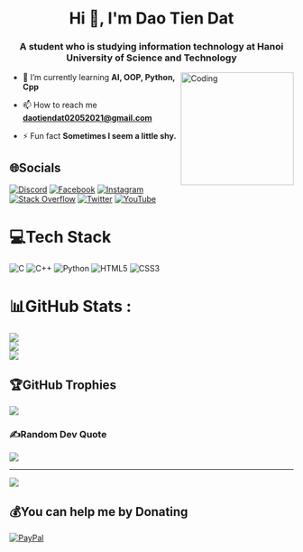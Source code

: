 <h1 align="center">Hi 👋, I'm Dao Tien Dat</h1>
<h3 align="center">A student who is studying information technology at Hanoi University of Science and Technology</h3>
<img align = "right" alt = "Coding" width = "200" src = "https://imarticus.org/blog/wp-content/uploads/2021/12/gew.gif">

- 🌱 I’m currently learning **AI, OOP, Python, Cpp**

- 📫 How to reach me **daotiendat02052021@gmail.com**

- ⚡ Fun fact **Sometimes I seem a little shy.**


## 🌐Socials
[![Discord](https://img.shields.io/badge/Discord-%237289DA.svg?logo=discord&logoColor=white)](htttps://discord.gg/banhvongsocola) [![Facebook](https://img.shields.io/badge/Facebook-%231877F2.svg?logo=Facebook&logoColor=white)](https://facebook.com/banhvongsocola) [![Instagram](https://img.shields.io/badge/Instagram-%23E4405F.svg?logo=Instagram&logoColor=white)](https://instagram.com/banh_vong_socola) [![Stack Overflow](https://img.shields.io/badge/-Stackoverflow-FE7A16?logo=stack-overflow&logoColor=white)](https://stackoverflow.com/users/26466937) [![Twitter](https://img.shields.io/badge/Twitter-%231DA1F2.svg?logo=Twitter&logoColor=white)](https://twitter.com/@Schutemike) [![YouTube](https://img.shields.io/badge/YouTube-%23FF0000.svg?logo=YouTube&logoColor=white)](https://youtube.com/c/@tienatao113) 

# 💻Tech Stack
![C](https://img.shields.io/badge/c-%2300599C.svg?style=for-the-badge&logo=c&logoColor=white) ![C++](https://img.shields.io/badge/c++-%2300599C.svg?style=for-the-badge&logo=c%2B%2B&logoColor=white) ![Python](https://img.shields.io/badge/python-3670A0?style=for-the-badge&logo=python&logoColor=ffdd54) ![HTML5](https://img.shields.io/badge/html5-%23E34F26.svg?style=for-the-badge&logo=html5&logoColor=white) ![CSS3](https://img.shields.io/badge/css3-%231572B6.svg?style=for-the-badge&logo=css3&logoColor=white)
# 📊GitHub Stats :
![](https://github-readme-stats.vercel.app/api?username=TienDatDao&theme=radical&hide_border=false&include_all_commits=false&count_private=false)<br/>
![](https://github-readme-streak-stats.herokuapp.com/?user=TienDatDao&theme=radical&hide_border=false)<br/>
![](https://github-readme-stats.vercel.app/api/top-langs/?username=TienDatDao&theme=radical&hide_border=false&include_all_commits=false&count_private=false&layout=compact)

## 🏆GitHub Trophies
![](https://github-trophies.vercel.app/?username=TienDatDao&theme=monokai&no-frame=false&no-bg=true&margin-w=4)

### ✍️Random Dev Quote
![](https://quotes-github-readme.vercel.app/api?type=horizontal&theme=radical)

---
[![](https://visitcount.itsvg.in/api?id=TienDatDao&icon=2&color=0)](https://visitcount.itsvg.in)

  ## 💰You can help me by Donating
  [![PayPal](https://img.shields.io/badge/PayPal-00457C?style=for-the-badge&logo=paypal&logoColor=white)](https://paypal.me/banhvongsocola) 

  <!-- Proudly created with GPRM ( https://gprm.itsvg.in ) -->
  
